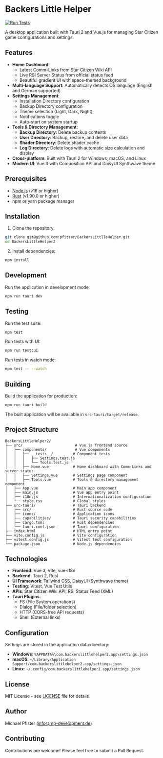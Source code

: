 # Backers Little Helper

[![Run Tests](https://github.com/pfitzer/BackersLittlleHelper/actions/workflows/test.yml/badge.svg)](https://github.com/pfitzer/BackersLittlleHelper/actions/workflows/test.yml)

A desktop application built with Tauri 2 and Vue.js for managing Star Citizen game configurations and settings.

## Features

- **Home Dashboard**:
  - Latest Comm-Links from Star Citizen Wiki API
  - Live RSI Server Status from official status feed
  - Beautiful gradient UI with space-themed background
- **Multi-language Support**: Automatically detects OS language (English and German supported)
- **Settings Management**:
  - Installation Directory configuration
  - Backup Directory configuration
  - Theme selection (Light, Dark, Night)
  - Notifications toggle
  - Auto-start on system startup
- **Tools & Directory Management**:
  - **Backup Directory**: Delete backup contents
  - **User Directory**: Backup, restore, and delete user data
  - **Shader Directory**: Delete shader cache
  - **Log Directory**: Delete logs with automatic size calculation and display
- **Cross-platform**: Built with Tauri 2 for Windows, macOS, and Linux
- **Modern UI**: Vue 3 with Composition API and DaisyUI Synthwave theme

## Prerequisites

- [Node.js](https://nodejs.org/) (v16 or higher)
- [Rust](https://www.rust-lang.org/) (v1.90.0 or higher)
- npm or yarn package manager

## Installation

1. Clone the repository:
```bash
git clone git@github.com:pfitzer/BackersLittlleHelper.git
cd BackersLittleHelper2
```

2. Install dependencies:
```bash
npm install
```

## Development

Run the application in development mode:

```bash
npm run tauri dev
```

## Testing

Run the test suite:

```bash
npm test
```

Run tests with UI:

```bash
npm run test:ui
```

Run tests in watch mode:

```bash
npm test -- --watch
```

## Building

Build the application for production:

```bash
npm run tauri build
```

The built application will be available in `src-tauri/target/release`.

## Project Structure

```
BackersLittleHelper2/
├── src/                        # Vue.js frontend source
│   ├── components/             # Vue components
│   │   ├── __tests__/         # Component tests
│   │   │   ├── Settings.test.js
│   │   │   └── Tools.test.js
│   │   ├── Home.vue           # Home dashboard with Comm-Links and server status
│   │   ├── Settings.vue       # Settings page component
│   │   ├── Tools.vue          # Tools & directory management component
│   ├── App.vue                # Main app component
│   ├── main.js                # Vue app entry point
│   ├── i18n.js                # Internationalization configuration
│   └── style.css              # Global styles
├── src-tauri/                 # Tauri backend
│   ├── src/                   # Rust source code
│   ├── icons/                 # Application icons
│   ├── capabilities/          # Tauri security capabilities
│   ├── Cargo.toml             # Rust dependencies
│   └── tauri.conf.json        # Tauri configuration
├── index.html                 # HTML entry point
├── vite.config.js             # Vite configuration
├── vitest.config.js           # Vitest test configuration
└── package.json               # Node.js dependencies
```

## Technologies

- **Frontend**: Vue 3, Vite, vue-i18n
- **Backend**: Tauri 2, Rust
- **UI Framework**: Tailwind CSS, DaisyUI (Synthwave theme)
- **Testing**: Vitest, Vue Test Utils
- **APIs**: Star Citizen Wiki API, RSI Status Feed (XML)
- **Tauri Plugins**:
  - FS (File System operations)
  - Dialog (File/folder selection)
  - HTTP (CORS-free API requests)
  - Shell (External links)

## Configuration

Settings are stored in the application data directory:
- **Windows**: `%APPDATA%\com.backerslittlehelper2.app\settings.json`
- **macOS**: `~/Library/Application Support/com.backerslittlehelper2.app/settings.json`
- **Linux**: `~/.config/com.backerslittlehelper2.app/settings.json`

## License

MIT License - see [LICENSE](LICENSE) file for details

## Author

Michael Pfister (info@mp-development.de)

## Contributing

Contributions are welcome! Please feel free to submit a Pull Request.